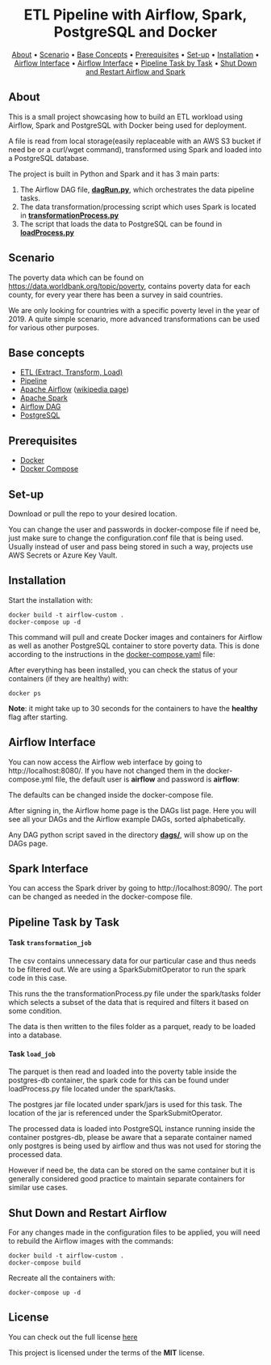 <h1 align="center">ETL Pipeline with Airflow, Spark, PostgreSQL and Docker</h1>

<p align="center">
  <a href="#about">About</a> •
  <a href="#scenario">Scenario</a> •
  <a href="#base-concepts">Base Concepts</a> •
  <a href="#prerequisites">Prerequisites</a> •
  <a href="#set-up">Set-up</a> •
  <a href="#installation">Installation</a> •
  <a href="#airflow-interface">Airflow Interface</a> •
  <a href="#spark-interface">Airflow Interface</a> •
  <a href="#pipeline-task-by-task">Pipeline Task by Task</a> •
  <a href="#shut-down-and-restart-airflow">Shut Down and Restart Airflow and Spark</a> 
</p>

## About

This is a small project showcasing how to build an ETL workload using Airflow, Spark and PostgreSQL with Docker being used for deployment.

A file is read from local storage(easily replaceable with an AWS S3 bucket if need be or a curl/wget command), transformed using Spark and loaded into a PostgreSQL database. 

The project is built in Python and Spark and it has 3 main parts:
  1. The Airflow DAG file, [**dagRun.py**](https://github.com/DEMaestro1/AirflowOrchSpark/blob/main/dags/dagRun.py), which orchestrates the data pipeline tasks.
  2. The data transformation/processing script which uses Spark is located in [**transformationProcess.py**](https://github.com/DEMaestro1/AirflowOrchSpark/blob/main/spark/tasks/transformationProcess.py)
  3. The script that loads the data to PostgreSQL can be found in [**loadProcess.py**](https://github.com/DEMaestro1/AirflowOrchSpark/blob/main/spark/tasks/loadProcess.py)

## Scenario

The poverty data which can be found on https://data.worldbank.org/topic/poverty, contains poverty data for each county, for every year there has been a survey in said countries.

We are only looking for countries with a specific poverty level in the year of 2019. A quite simple scenario, more advanced transformations can be used for various other purposes.

## Base concepts

 - [ETL (Extract, Transform, Load)](https://en.wikipedia.org/wiki/Extract,_transform,_load)
 - [Pipeline](https://en.wikipedia.org/wiki/Pipeline_(computing))
 - [Apache Airflow](https://airflow.apache.org/docs/apache-airflow/stable/index.html) ([wikipedia page](https://en.wikipedia.org/wiki/Apache_Airflow))
 - [Apache Spark](https://spark.apache.org/docs/latest/)
 - [Airflow DAG](https://airflow.apache.org/docs/apache-airflow/stable/concepts.html#dags)
 - [PostgreSQL](https://www.postgresql.org/)

## Prerequisites
- [Docker](https://docs.docker.com/get-docker/)
- [Docker Compose](https://docs.docker.com/compose/)

## Set-up

Download or pull the repo to your desired location.

You can change the user and passwords in docker-compose file if need be, just make sure to change the configuration.conf file that is being used. Usually instead of user and pass being stored in such a way, projects use AWS Secrets or Azure Key Vault.

## Installation

Start the installation with:

    docker build -t airflow-custom .
    docker-compose up -d

This command will pull and create Docker images and containers for Airflow as well as another PostgreSQL container to store poverty data.
This is done according to the instructions in the [docker-compose.yaml](https://github.com/DEMaestro1/AirflowOrchSpark/blob/main/docker-compose.yaml) file:

After everything has been installed, you can check the status of your containers (if they are healthy) with:

    docker ps

**Note**: it might take up to 30 seconds for the containers to have the **healthy** flag after starting.

## Airflow Interface

You can now access the Airflow web interface by going to http://localhost:8080/. If you have not changed them in the docker-compose.yml file, the default user is **airflow** and password is **airflow**:

The defaults can be changed inside the docker-compose file.

After signing in, the Airflow home page is the DAGs list page. Here you will see all your DAGs and the Airflow example DAGs, sorted alphabetically. 

Any DAG python script saved in the directory [**dags/**](https://github.com/DEMaestro1/AirflowOrchSpark/tree/main/dags), will show up on the DAGs page.

## Spark Interface

You can access the Spark driver by going to http://localhost:8090/. The port can be changed as needed in the docker-compose file.

## Pipeline Task by Task

#### Task `transformation_job`

The csv contains unnecessary data for our particular case and thus needs to be  filtered out. We are using a SparkSubmitOperator to run the spark code in this case.

This runs the the transformationProcess.py file under the spark/tasks folder which selects a subset of the data that is required and filters it based on some condition.

The data is then written to the files folder as a parquet, ready to be loaded into a database.

#### Task `load_job`

The parquet is then read and loaded into the poverty table inside the postgres-db container, the spark code for this can be found under loadProcess.py file located under the spark/tasks.

The postgres jar file located under spark/jars is used for this task. The location of the jar is referenced under the SparkSubmitOperator.

The processed data is loaded into PostgreSQL instance running inside the container postgres-db, please be aware that a separate container named only postgres is being used by airflow and thus was not used for storing the processed data.

However if need be, the data can be stored on the same container but it is generally considered good practice to maintain separate containers for similar use cases.

## Shut Down and Restart Airflow

For any changes made in the configuration files to be applied, you will need to rebuild the Airflow images with the commands:
	
    docker build -t airflow-custom .
    docker-compose build

Recreate all the containers with:

    docker-compose up -d

## License
You can check out the full license [here](https://github.com/DEMaestro1/AirflowOrchSpark/blob/main/LICENSE)

This project is licensed under the terms of the **MIT** license.
